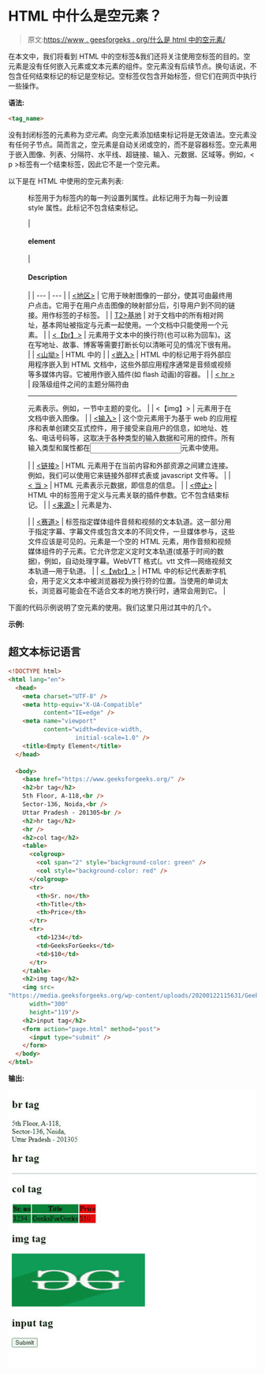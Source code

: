 # HTML 中什么是空元素？

> 原文:[https://www . geesforgeks . org/什么是 html 中的空元素/](https://www.geeksforgeeks.org/what-are-empty-elements-in-html/)

在本文中，我们将看到 HTML 中的空标签&我们还将关注使用空标签的目的。空元素是没有任何嵌入元素或文本元素的组件。空元素没有后续节点。换句话说，不包含任何结束标记的标记是空标记。空标签仅包含开始标签，但它们在网页中执行一些操作。

**语法:**

```html
<tag_name>
```

没有封闭标签的元素称为*空元素*。向空元素添加结束标记将是无效语法。空元素没有任何子节点。简而言之，空元素是自动关闭或空的，而不是容器标签。空元素用于嵌入图像、列表、分隔符、水平线、超链接、输入、元数据、区域等。例如，< p >标签有一个结束标签，因此它不是一个空元素。

以下是在 HTML 中使用的空元素列表:

<figure class="table">标签用于为标签内的每一列设置列属性。此标记用于为每一列设置 style 属性。此标记不包含结束标记。

| 

#### element

 | 

#### Description

 |
| --- | --- |
| [<地区>](https://www.geeksforgeeks.org/html-area-tag/) | 它用于映射图像的一部分，使其可由最终用户点击。它用于在用户点击图像的映射部分后，引导用户到不同的链接。用作<map>标签的子标签。</map> |
| [T2>基地](https://www.geeksforgeeks.org/html-base-tag/) | 对于文档中的所有相对网址，基本网址被指定与元素一起使用。一个文档中只能使用一个元素。 |
| [<【br】>](https://www.geeksforgeeks.org/html-brgt-tag/#:~:text=25%20Jun%2C%202021-,Tag,or%20break%20in%20the%20document.) | 
元素用于文本中的换行符(也可以称为回车)。这在写地址、故事、博客等需要打断长句以清晰可见的情况下很有用。 |
| [<山坳>](https://www.geeksforgeeks.org/html-col-tag/) | HTML 中的 |<colgroup><col></colgroup>
| [<嵌入>](https://www.geeksforgeeks.org/html-embed-tag/) | HTML 中的<embed>标记用于将外部应用程序嵌入到 HTML 文档中，这些外部应用程序通常是音频或视频等多媒体内容。它被用作嵌入插件(如 flash 动画)的容器。 |
| [< hr >](https://www.geeksforgeeks.org/html-hr-tag/) | 段落级组件之间的主题分隔符由

* * *

元素表示。例如，一节中主题的变化。 |
| <【img】> | 元素用于在文档中嵌入图像。 |
| [<输入>](https://www.geeksforgeeks.org/html-input-tag/) | 这个空元素用于为基于 web 的应用程序和表单创建交互式控件，用于接受来自用户的信息，如地址、姓名、电话号码等，这取决于各种类型的输入数据和可用的控件。所有输入类型和属性都在<input>元素中使用。

 |
| [<链接>](https://www.geeksforgeeks.org/html-link-tag/) | HTML 元素<link>用于在当前内容和外部资源之间建立连接。例如，我们可以使用它来链接外部样式表或 javascript 文件等。 |
| [< 当 >](https://www.geeksforgeeks.org/html-meta-tag/) |  HTML 元素表示元数据，即信息的信息。 |
| [<停止>](https://www.geeksforgeeks.org/html-param-tag/) | HTML 中的<param>标签用于定义与<object>元素关联的插件参数。它不包含结束标记。</object> |
| [<来源>](https://www.geeksforgeeks.org/html-source-tag/) | <source>元素是为、

<audio>或<video>元素提供各种媒体资源的空元素。它以几种文件格式提供相同的媒体材料，以确保与各种浏览器的兼容性，因为浏览器对图像和媒体文件格式的支持不同。</video></audio>

 |
| [<赛道>](https://www.geeksforgeeks.org/html-track-tag/) | <track>标签指定媒体组件音频和视频的文本轨道。这一部分用于指定字幕、字幕文件或包含文本的不同文件，一旦媒体参与，这些文件应该是可见的。<track>元素是一个空的 HTML 元素，用作音频和视频媒体组件的子元素。它允许您定义定时文本轨道(或基于时间的数据)，例如，自动处理字幕。WebVTT 格式(。vtt 文件—网络视频文本轨道—用于轨道。 |
| [<【wbr】>](https://www.geeksforgeeks.org/html-5-wbr-tag/) | HTML 中的<wbr>标记代表断字机会，用于定义文本中被浏览器视为换行符的位置。当使用的单词太长，浏览器可能会在不适合文本的地方换行时，通常会用到它。 |

</figure>

下面的代码示例说明了空元素的使用。我们这里只用过其中的几个。

**示例:**

## 超文本标记语言

```html
<!DOCTYPE html>
<html lang="en">
  <head>
    <meta charset="UTF-8" />
    <meta http-equiv="X-UA-Compatible" 
          content="IE=edge" />
    <meta name="viewport" 
          content="width=device-width, 
                   initial-scale=1.0" />
    <title>Empty Element</title>
  </head>

  <body>
    <base href="https://www.geeksforgeeks.org/" />
    <h2>br tag</h2>
    5th Floor, A-118,<br />
    Sector-136, Noida,<br />
    Uttar Pradesh - 201305<br />
    <h2>hr tag</h2>
    <hr />
    <h2>col tag</h2>
    <table>
      <colgroup>
        <col span="2" style="background-color: green" />
        <col style="background-color: red" />
      </colgroup>
      <tr>
        <th>Sr. no</th>
        <th>Title</th>
        <th>Price</th>
      </tr>
      <tr>
        <td>1234</td>
        <td>GeeksForGeeks</td>
        <td>$10</td>
      </tr>
    </table>
    <h2>img tag</h2>
    <img src=
"https://media.geeksforgeeks.org/wp-content/uploads/20200122115631/GeeksforGeeks210.png"
      width="300"
      height="119"/>
    <h2>input tag</h2>
    <form action="page.html" method="post">
      <input type="submit" />
    </form>
  </body>
</html>
```

**输出:**

![](img/78e5ebde841d9dddf6fe3b72e5a43b01.png)